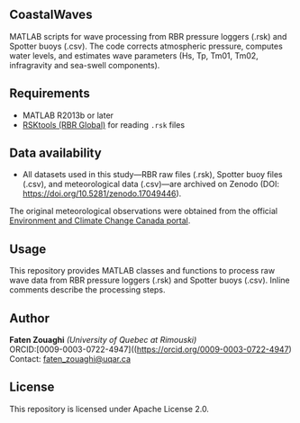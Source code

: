 ## CoastalWaves
MATLAB scripts for wave processing from RBR pressure loggers (.rsk) and Spotter buoys (.csv).
The code corrects atmospheric pressure, computes water levels, and estimates wave parameters (Hs, Tp, Tm01, Tm02, infragravity and sea-swell components).

## Requirements
- MATLAB R2013b or later
- [RSKtools (RBR Global)](https://rbr-global.com/support/matlab-tools/) for reading `.rsk` files

## Data availability

- All datasets used in this study—RBR raw files (.rsk), Spotter buoy files (.csv), and meteorological data (.csv)—are archived on Zenodo (DOI: https://doi.org/10.5281/zenodo.17049446).

The original meteorological observations were obtained from the official  
[Environment and Climate Change Canada portal](https://climat.meteo.gc.ca/historical_data/search_historic_data_f.html).  

## Usage
This repository provides MATLAB classes and functions to process raw wave data from RBR pressure loggers (.rsk) and Spotter buoys (.csv). Inline comments describe the processing steps.

## Author
**Faten Zouaghi** *(University of Quebec at Rimouski)*  
ORCID:[0009-0003-0722-4947]((https://orcid.org/0009-0003-0722-4947)  
Contact: [faten_zouaghi@uqar.ca](mailto:faten_zouaghi@uqar.ca)

## License

This repository is licensed under Apache License 2.0.
